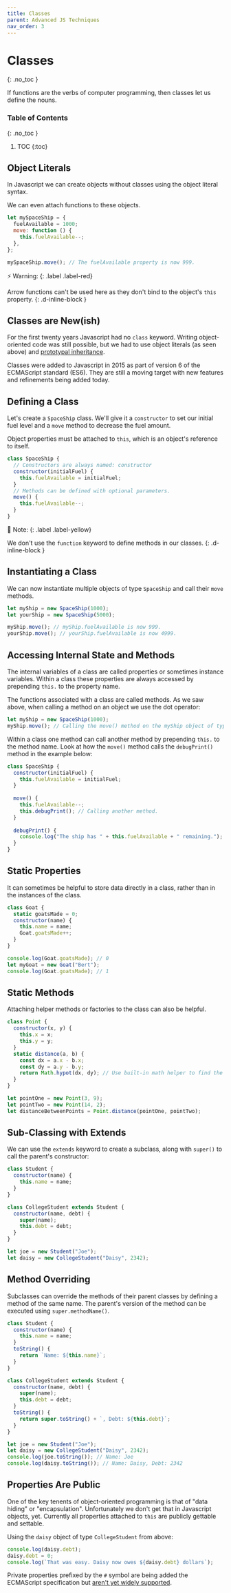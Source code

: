 ```yaml
---
title: Classes
parent: Advanced JS Techniques
nav_order: 3
---
```


<!--prettier-ignore-start-->
# Classes
{: .no_toc }

If functions are the verbs of computer programming, then classes let us define the nouns.

### Table of Contents
{: .no_toc }

1. TOC
{:toc}

<!--prettier-ignore-end-->

## Object Literals

In Javascript we can create objects without classes using the object literal syntax.

We can even attach functions to these objects.

```javascript
let mySpaceShip = {
  fuelAvailable = 1000;
  move: function () {
    this.fuelAvailable--;
  },
};

mySpaceShip.move(); // The fuelAvailable property is now 999.
```

⚡ Warning:
{: .label .label-red}

Arrow functions can't be used here as they don't bind to the object's `this` property.
{: .d-inline-block }

## Classes are New(ish)

For the first twenty years Javascript had no `class` keyword. Writing object-oriented code was still possible, but we had to use object literals (as seen above) and [prototypal inheritance](https://javascript.info/prototype-inheritance).

Classes were added to Javascript in 2015 as part of version 6 of the ECMAScript standard (ES6). They are still a moving target with new features and refinements being added today.

## Defining a Class

Let's create a `SpaceShip` class. We'll give it a `constructor` to set our initial fuel level and a `move` method to decrease the fuel amount.

Object properties must be attached to `this`, which is an object's reference to itself.

```javascript
class SpaceShip {
  // Constructors are always named: constructor
  constructor(initialFuel) {
    this.fuelAvailable = initialFuel;
  }
  // Methods can be defined with optional parameters.
  move() {
    this.fuelAvailable--;
  }
}
```

🎵 Note:
{: .label .label-yellow}

We don't use the `function` keyword to define methods in our classes.
{: .d-inline-block }

## Instantiating a Class

We can now instantiate multiple objects of type `SpaceShip` and call their `move` methods.

```javascript
let myShip = new SpaceShip(1000);
let yourShip = new SpaceShip(5000);

myShip.move(); // myShip.fuelAvailable is now 999.
yourShip.move(); // yourShip.fuelAvailable is now 4999.
```

## Accessing Internal State and Methods

The internal variables of a class are called properties or sometimes instance variables. Within a class these properties are always accessed by prepending `this.` to the property name.

The functions associated with a class are called methods. As we saw above, when calling a method on an object we use the dot operator:

```javascript
let myShip = new SpaceShip(1000);
myShip.move(); // Calling the move() method on the myShip object of type SpaceShip.
```

Within a class one method can call another method by prepending `this.` to the method name. Look at how the `move()` method calls the `debugPrint()` method in the example below:

```javascript
class SpaceShip {
  constructor(initialFuel) {
    this.fuelAvailable = initialFuel;
  }
  
  move() {
    this.fuelAvailable--;
    this.debugPrint(); // Calling another method.
  }
  
  debugPrint() {
    console.log("The ship has " + this.fuelAvailable + " remaining.");
  }
}
```


## Static Properties

It can sometimes be helpful to store data directly in a class, rather than in the instances of the class.

```javascript
class Goat {
  static goatsMade = 0;
  constructor(name) {
    this.name = name;
    Goat.goatsMade++;
  }
}

console.log(Goat.goatsMade); // 0
let myGoat = new Goat("Bert");
console.log(Goat.goatsMade); // 1
```

## Static Methods

Attaching helper methods or factories to the class can also be helpful.

```javascript
class Point {
  constructor(x, y) {
    this.x = x;
    this.y = y;
  }
  static distance(a, b) {
    const dx = a.x - b.x;
    const dy = a.y - b.y;
    return Math.hypot(dx, dy); // Use built-in math helper to find the distance.
  }
}

let pointOne = new Point(3, 9);
let pointTwo = new Point(14, 2);
let distanceBetweenPoints = Point.distance(pointOne, pointTwo);
```

## Sub-Classing with Extends

We can use the `extends` keyword to create a subclass, along with `super()` to call the parent's constructor:

```javascript
class Student {
  constructor(name) {
    this.name = name;
  }
}

class CollegeStudent extends Student {
  constructor(name, debt) {
    super(name);
    this.debt = debt;
  }
}

let joe = new Student("Joe");
let daisy = new CollegeStudent("Daisy", 2342);
```

## Method Overriding

Subclasses can override the methods of their parent classes by defining a method of the same name. The parent's version of the method can be executed using `super.methodName()`.

```javascript
class Student {
  constructor(name) {
    this.name = name;
  }
  toString() {
    return `Name: ${this.name}`;
  }
}

class CollegeStudent extends Student {
  constructor(name, debt) {
    super(name);
    this.debt = debt;
  }
  toString() {
    return super.toString() + `, Debt: ${this.debt}`;
  }
}

let joe = new Student("Joe");
let daisy = new CollegeStudent("Daisy", 2342);
console.log(joe.toString()); // Name: Joe
console.log(daisy.toString()); // Name: Daisy, Debt: 2342
```

## Properties Are Public

One of the key tenents of object-oriented programming is that of "data hiding" or "encapsulation". Unfortunately we don't get that in Javascript objects, yet. Currently all properties attached to `this` are publicly gettable and settable.

Using the `daisy` object of type `CollegeStudent` from above:

```javascript
console.log(daisy.debt);
daisy.debt = 0;
console.log(`That was easy. Daisy now owes ${daisy.debt} dollars`);
```

Private properties prefixed by the `#` symbol are being added the ECMAScript specification but [aren't yet widely supported](https://caniuse.com/mdn-javascript_classes_private_class_fields).
